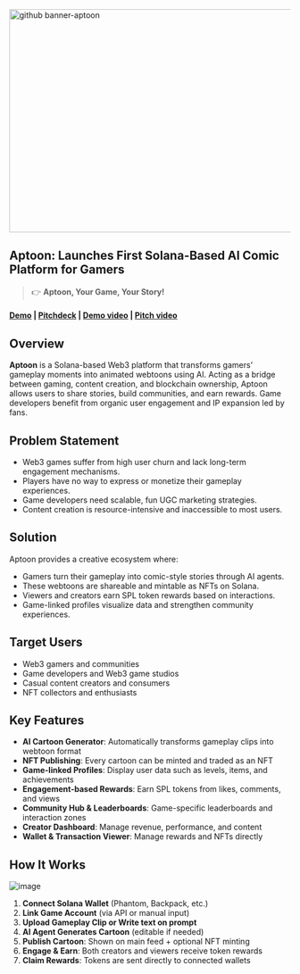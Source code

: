 <img width="1000" height="400" alt="github banner-aptoon" src="https://github.com/user-attachments/assets/f256066a-5d62-477a-a6bf-c42fac53e7b7" />

## Aptoon: Launches First Solana-Based AI Comic Platform for Gamers

> 👉 **Aptoon, Your Game, Your Story!**

#### [Demo]() | [Pitchdeck](https://www.figma.com/deck/oWnkBS5doDCOEGzOtN20rx) | [Demo video]() | [Pitch video]()

## Overview

**Aptoon** is a Solana-based Web3 platform that transforms gamers’ gameplay moments into animated webtoons using AI. Acting as a bridge between gaming, content creation, and blockchain ownership, Aptoon allows users to share stories, build communities, and earn rewards. Game developers benefit from organic user engagement and IP expansion led by fans.

## Problem Statement

- Web3 games suffer from high user churn and lack long-term engagement mechanisms.
- Players have no way to express or monetize their gameplay experiences.
- Game developers need scalable, fun UGC marketing strategies.
- Content creation is resource-intensive and inaccessible to most users.

## Solution

Aptoon provides a creative ecosystem where:

- Gamers turn their gameplay into comic-style stories through AI agents.
- These webtoons are shareable and mintable as NFTs on Solana.
- Viewers and creators earn SPL token rewards based on interactions.
- Game-linked profiles visualize data and strengthen community experiences.

## Target Users

- Web3 gamers and communities
- Game developers and Web3 game studios
- Casual content creators and consumers
- NFT collectors and enthusiasts

## Key Features

- **AI Cartoon Generator**: Automatically transforms gameplay clips into webtoon format
- **NFT Publishing**: Every cartoon can be minted and traded as an NFT
- **Game-linked Profiles**: Display user data such as levels, items, and achievements
- **Engagement-based Rewards**: Earn SPL tokens from likes, comments, and views
- **Community Hub & Leaderboards**: Game-specific leaderboards and interaction zones
- **Creator Dashboard**: Manage revenue, performance, and content
- **Wallet & Transaction Viewer**: Manage rewards and NFTs directly

## How It Works

![image](https://github.com/user-attachments/assets/f34834cb-ac92-4042-82df-41071c3a6abf)

1. **Connect Solana Wallet** (Phantom, Backpack, etc.)
2. **Link Game Account** (via API or manual input)
3. **Upload Gameplay Clip or Write text on prompt**
4. **AI Agent Generates Cartoon** (editable if needed)
5. **Publish Cartoon**: Shown on main feed + optional NFT minting
6. **Engage & Earn**: Both creators and viewers receive token rewards
7. **Claim Rewards**: Tokens are sent directly to connected wallets

